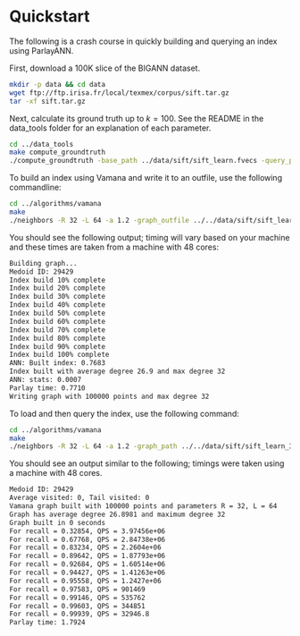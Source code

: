 # Quickstart

The following is a crash course in quickly building and querying an index using ParlayANN.

First, download a 100K slice of the BIGANN dataset.

```bash
mkdir -p data && cd data
wget ftp://ftp.irisa.fr/local/texmex/corpus/sift.tar.gz
tar -xf sift.tar.gz
```

Next, calculate its ground truth up to $k=100$. See the README in the data_tools folder for an explanation of each parameter.

```bash
cd ../data_tools
make compute_groundtruth
./compute_groundtruth -base_path ../data/sift/sift_learn.fvecs -query_path ../data/sift/sift_query.fvecs -file_type vec -data_type float -k 100 -dist_func Euclidian -gt_path ../data/sift/sift-100K
```

To build an index using Vamana and write it to an outfile, use the following commandline:
```bash
cd ../algorithms/vamana
make
./neighbors -R 32 -L 64 -a 1.2 -graph_outfile ../../data/sift/sift_learn_32_64 -data_type float -file_type vec -dist_func Euclidian -base_path ../../data/sift/sift_learn.fvecs
```

You should see the following output; timing will vary based on your machine and these times are taken from a machine with 48 cores:

```bash
Building graph...
Medoid ID: 29429
Index build 10% complete
Index build 20% complete
Index build 30% complete
Index build 40% complete
Index build 50% complete
Index build 60% complete
Index build 70% complete
Index build 80% complete
Index build 90% complete
Index build 100% complete
ANN: Built index: 0.7683
Index built with average degree 26.9 and max degree 32
ANN: stats: 0.0007
Parlay time: 0.7710
Writing graph with 100000 points and max degree 32
```

To load and then query the index, use the following command:
```bash
cd ../algorithms/vamana
make
./neighbors -R 32 -L 64 -a 1.2 -graph_path ../../data/sift/sift_learn_32_64 -query_path ../../data/sift/sift_query.fvecs -gt_path ../../data/sift/sift-100K -res_path ../../workflows/vamana_res.csv -data_type float -file_type vec -dist_func Euclidian -base_path ../../data/sift/sift_learn.fvecs
```

You should see an output similar to the following; timings were taken using a machine with 48 cores.

```bash
Medoid ID: 29429
Average visited: 0, Tail visited: 0
Vamana graph built with 100000 points and parameters R = 32, L = 64
Graph has average degree 26.8981 and maximum degree 32
Graph built in 0 seconds
For recall = 0.32854, QPS = 3.97456e+06
For recall = 0.67768, QPS = 2.84738e+06
For recall = 0.83234, QPS = 2.2604e+06
For recall = 0.89642, QPS = 1.87793e+06
For recall = 0.92684, QPS = 1.60514e+06
For recall = 0.94427, QPS = 1.41263e+06
For recall = 0.95558, QPS = 1.2427e+06
For recall = 0.97583, QPS = 901469
For recall = 0.99146, QPS = 535762
For recall = 0.99603, QPS = 344851
For recall = 0.99939, QPS = 32946.8
Parlay time: 1.7924
```

